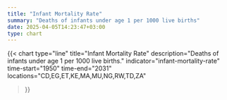 ```yaml
---
title: "Infant Mortality Rate"
summary: "Deaths of infants under age 1 per 1000 live births"
date: 2025-04-05T14:23:47+03:00
type: chart
---
```


{{< chart
    type="line"
    title="Infant Mortality Rate"
    description="Deaths of infants under age 1 per 1000 live births."
    indicator="infant-mortality-rate"
    time-start="1950"
    time-end="2031"
    locations="CD,EG,ET,KE,MA,MU,NG,RW,TD,ZA"
>}}
